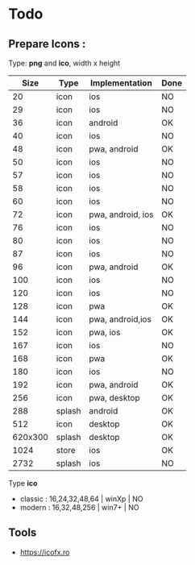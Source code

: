 # Todo

## Prepare Icons :

Type: **png** and **ico**, width x height

| Size      | Type      | Implementation        | Done	|
|-----------|-----------|-----------------------|-------|
| 20        | icon      | ios                   | NO	|
| 29        | icon      | ios                   | NO	|
| 36        | icon      | android               | OK	|
| 40        | icon      | ios                   | NO	|
| 48        | icon      | pwa, android          | OK	|
| 50        | icon      | ios                   | NO	|
| 57        | icon      | ios                   | NO	|
| 58        | icon      | ios                   | NO	|
| 60        | icon      | ios                   | NO	|
| 72        | icon      | pwa, android, ios     | OK	|
| 76        | icon      | ios                   | NO	|
| 80        | icon      | ios                   | NO	|
| 87        | icon      | ios                   | NO	|
| 96        | icon      | pwa, android          | OK	|
| 100       | icon      | ios                   | NO	|
| 120       | icon      | ios                   | NO	|
| 128       | icon      | pwa                   | OK	|
| 144       | icon      | pwa, android,ios      | OK	|
| 152       | icon      | pwa, ios              | OK	|
| 167       | icon      | ios                   | NO	|
| 168       | icon      | pwa                   | OK	|
| 180       | icon      | ios                   | NO	|
| 192       | icon      | pwa, android          | OK	|
| 256       | icon      | pwa, desktop          | OK	|
| 288       | splash    | android               | OK	|
| 512       | icon      | desktop               | OK	|
| 620x300   | splash    | desktop               | OK	|
| 1024      | store     | ios                   | OK	|
| 2732      | splash    | ios                   | NO	|

Type **ico**

- classic : 16,24,32,48,64 | winXp | NO
- modern  : 16,32,48,256   | win7+ | NO

## Tools

- https://icofx.ro
